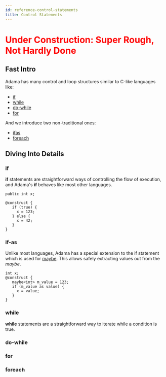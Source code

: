 ```yaml
---
id: reference-control-statements
title: Control Statements
---
```


<h1><font color="red">Under Construction: Super Rough, Not Hardly Done</font></h1>

## Fast Intro

Adama has many control and loop structures similar to C-like languages like:

* [if](#if)
* [while](#while)
* [do-while](#do-while)
* [for](#for)

And we introduce two non-traditional ones:
* [ifas](#ifas)
* [foreach](#foreach)

## Diving Into Details

### if

**if** statements are straightforward ways of controlling the flow of execution, and Adama's **if** behaves like most other languages.

```adama
public int x;

@construct {
   if (true) {
     x = 123;
   } else {
   	 x = 42;
   }
}
```

### if-as

Unlike most languages, Adama has a special extension to the if statement which is used for [maybe](/docs/reference-maybe-types). This allows safely extracting values out from the *maybe*.

```adama
int x;
@construct {
   maybe<int> m_value = 123;
   if (m_value as value) {
     x = value;
   }
}
```

### while

**while** statements are a straightforward way to iterate while a condition is true.

### do-while

### for

### foreach
